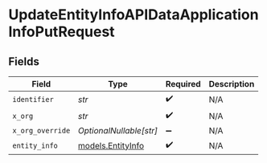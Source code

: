 # UpdateEntityInfoAPIDataApplicationInfoPutRequest


## Fields

| Field                                        | Type                                         | Required                                     | Description                                  |
| -------------------------------------------- | -------------------------------------------- | -------------------------------------------- | -------------------------------------------- |
| `identifier`                                 | *str*                                        | :heavy_check_mark:                           | N/A                                          |
| `x_org`                                      | *str*                                        | :heavy_check_mark:                           | N/A                                          |
| `x_org_override`                             | *OptionalNullable[str]*                      | :heavy_minus_sign:                           | N/A                                          |
| `entity_info`                                | [models.EntityInfo](../models/entityinfo.md) | :heavy_check_mark:                           | N/A                                          |